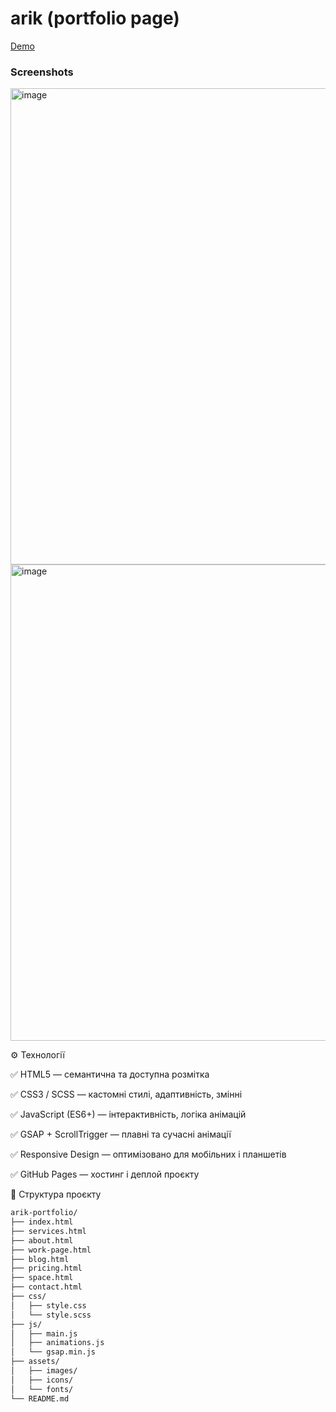 # arik (portfolio page)

[Demo ](https://ponidevito.github.io/arik-portfolio/)

### Screenshots 
<img width="1432" height="762" alt="image" src="https://github.com/user-attachments/assets/f6c6e77b-6826-45b6-a3ff-8b400fd032f7" />

<img width="1432" height="762" alt="image" src="https://github.com/user-attachments/assets/0a472803-a613-424d-93fb-796748aff58a" />

⚙️ Технології

✅ HTML5 — семантична та доступна розмітка

✅ CSS3 / SCSS — кастомні стилі, адаптивність, змінні

✅ JavaScript (ES6+) — інтерактивність, логіка анімацій

✅ GSAP + ScrollTrigger — плавні та сучасні анімації

✅ Responsive Design — оптимізовано для мобільних і планшетів

✅ GitHub Pages — хостинг і деплой проєкту

📁 Структура проєкту

```bash
arik-portfolio/
├── index.html
├── services.html
├── about.html
├── work-page.html
├── blog.html
├── pricing.html
├── space.html
├── contact.html
├── css/
│   ├── style.css
│   └── style.scss
├── js/
│   ├── main.js
│   ├── animations.js
│   └── gsap.min.js
├── assets/
│   ├── images/
│   ├── icons/
│   └── fonts/
└── README.md

